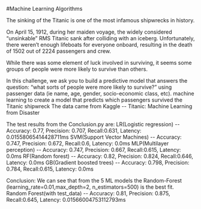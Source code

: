 #Machine Learning Algorithms

The sinking of the Titanic is one of the most infamous shipwrecks in history.

On April 15, 1912, during her maiden voyage, the widely considered “unsinkable” RMS Titanic sank after colliding with an iceberg. Unfortunately, there weren’t enough lifeboats for everyone onboard, resulting in the death of 1502 out of 2224 passengers and crew.

While there was some element of luck involved in surviving, it seems some groups of people were more likely to survive than others.

In this challenge, we ask you to build a predictive model that answers the question: “what sorts of people were more likely to survive?” using passenger data (ie name, age, gender, socio-economic class, etc).
machine learning to create a model that predicts which passengers survived the Titanic shipwreck
The data came from Kaggle -- Titanic: Machine Learning from Disaster




The test results from the Conclusion.py are:
LR(Logistic regression) -- Accuracy: 0.77, Precision: 0.707, Recall:0.631, Latency: 0.01558065414428711ms
SVM(Support Vector Machines) -- Accuracy: 0.747, Precision: 0.672, Recall:0.6, Latency: 0.0ms
MLP(Multilayer perception) -- Accuracy: 0.747, Precision: 0.667, Recall:0.615, Latency: 0.0ms
RF(Random forest) -- Accuracy: 0.82, Precision: 0.824, Recall:0.646, Latency: 0.0ms
GB(Gradient boosted trees) -- Accuracy: 0.798, Precision: 0.784, Recall:0.615, Latency: 0.0ms

Conclusion:
We can see that from the 5 ML models the Random-Forest (learning_rate=0.01,max_depth=2, n_estimators=500) is the best fit. 
Random Forest(with test_data) -- Accuracy: 0.81, Precision: 0.875, Recall:0.645, Latency: 0.01566004753112793ms


